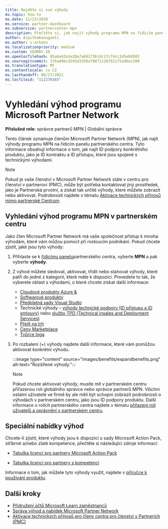 ```yaml
---
title: Najděte si své výhody
ms.topic: how-to
ms.date: 11/23/2020
ms.service: partner-dashboard
ms.subservice: partnercenter-mpn
description: Přečtěte si, jak najít výhody programu MPN na řídicím panelu partnerského centra. Obsahuje informace o tom, jak najít ID vašeho přístupu a ID smlouvy pro technické výhody.
author: ArpithaKanuganti
ms.author: v-arkanu
ms.localizationpriority: medium
ms.custom: SEOMAY.20
ms.openlocfilehash: 85a6a43a1e28a7a6917361dc1fc74cc3d5e8d502
ms.sourcegitcommit: 376a49bcd245d3358a78871128761175a96ec200
ms.translationtype: MT
ms.contentlocale: cs-CZ
ms.lasthandoff: 06/17/2021
ms.locfileid: "112276565"
---
```

# <a name="locate-your-microsoft-partner-network-benefits"></a>Vyhledání výhod programu Microsoft Partner Network 

**Příslušné role**: správce partnerů MPN | Globální správce

Tento článek oznamuje členům Microsoft Partner Network (MPN), jak najít výhody programu MPN na řídicím panelu partnerského centra. Tyto informace obsahují informace o tom, jak najít ID podpory konkrétního produktu, jako je ID kontraktu a ID přístupu, které jsou spojené s technickými výhodami.

>[!NOTE]
> Pokud je vaše členství v Microsoft Partner Network stále v centru pro členství v partnerovi (PMC), může být potřeba kontaktovat jiný prostředek, jako je Partnerská prvotní, a získat tak určité výhody, které můžete zobrazit nebo aktivovat. Podrobnosti najdete v tématu [Aktivace technických přínosů mimo partnerské Centrum](partner-membership-center-tech-benefits-activate.md).

## <a name="find-your-mpn-benefits-in-partner-center"></a>Vyhledání výhod programu MPN v partnerském centru

Jako člen Microsoft Partner Network má vaše společnost přístup k mnoha výhodám, které vám můžou pomoct při rostoucím podnikání. Pokud chcete zjistit, jaké jsou tyto výhody:

1. Přihlaste se k [řídicímu panelu](https://partner.microsoft.com/dashboard/home)partnerského centra, vyberte **MPN** a pak vyberte **výhody**.

2. Z výhod můžete sledovat, aktivovat, třídit nebo stahovat výhody, které patří do jedné z kategorií, které máte k dispozici. Provedete to tak, že vyberete oblast s výhodami, o které chcete získat další informace:

   - [Cloudové produkty Azure &](mpn-benefits-azure-cloud.md)
   - [Softwarové produkty](mpn-benefits-software.md)
   - [Předplatná sady Visual Studio](mpn-benefits-visual-studio.md)
   - Technické výhody – [výhody technické podpory (ID přístupu a ID smlouvy)](mpn-benefits-technical-support.md) nebo [služby TPD (Technical insales and Deployment Services)](technical-benefits.md)
   - [Přejít na trh](mpn-learn-about-go-to-market-benefits.md)
   - [Ceny Marketplace](marketplace-rewards.md)
   - [Tvůrce loga](mpn-logo-builder.md)

3. Po rozbalení (+) výhody najdete další informace, které vám pomůžou aktivovat konkrétní výhodu.

   :::image type="content" source="images/benefits/expandbenefits.png" alt-text="Rozšířené výhody.":::

   > [!NOTE]
   > Pokud chcete aktivovat výhody, musíte mít v partnerském centru přiřazenou roli globálního správce nebo správce partnerů MPN. Všichni ostatní uživatelé ve firmě by ale měli být schopni zobrazit podrobnosti o výhodách v partnerském centru, jako jsou ID podpory produktu. Další informace o rolích partnerského centra najdete v tématu [přiřazení rolí uživatelů a oprávnění v partnerském centru](permissions-overview.md).

## <a name="specific-benefit-offers"></a>Speciální nabídky výhod

Chcete-li zjistit, které výhody jsou k dispozici u sady Microsoft Action Pack, stříbrné a/nebo zlaté kompetence, přečtěte si následující zdroje informací:

- [Tabulka licencí pro partnery Microsoft Action Pack](https://assetsprod.microsoft.com/en-us/microsoft-action-pack-license-table.pdf)

- [Tabulka licencí pro partnery s kompetencí](https://assetsprod.microsoft.com/mpn-maps-software-iur-competency-license-table.docx)

Informace o tom, jak můžete tyto výhody využít, najdete v [příručce k používání produktu](https://assets.microsoft.com/MPN-MAPS-Product-Usage-Guide.pdf).

## <a name="next-steps"></a>Další kroky

- [Přidružení účtů Microsoft Learn zaměstnanců](ms-learn-associate.md)
- [Správa výhod a nabídek Microsoft Partner Network](manage-your-partner-network-benefits.md)
- [Aktivace technických přínosů pro členy centra pro členství v Partnerích (PMC)](partner-membership-center-tech-benefits-activate.md)
